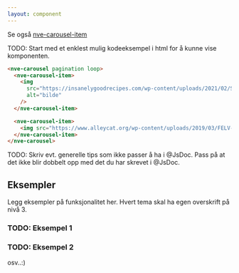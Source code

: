 ```yaml
---
layout: component
---
```


Se også [nve-carousel-item](./nve-carousel-item.html)

TODO: Start med et enklest mulig kodeeksempel i html for å kunne vise komponenten.
<CodeExamplePreview>

```html
<nve-carousel pagination loop>
  <nve-carousel-item>
    <img
      src="https://insanelygoodrecipes.com/wp-content/uploads/2021/02/Swedish-Semlor-Buns-683x1024.png"
      alt="bilde"
    />
  </nve-carousel-item>

  <nve-carousel-item>
    <img src="https://www.alleycat.org/wp-content/uploads/2019/03/FELV-cat.jpg" alt="bilde" />
  </nve-carousel-item>
</nve-carousel>
```

</CodeExamplePreview>

TODO: Skriv evt. generelle tips som ikke passer å ha i @JsDoc. Pass på at det ikke blir dobbelt opp med det du har skrevet i @JsDoc.

## Eksempler

Legg eksempler på funksjonalitet her. Hvert tema skal ha egen overskrift på nivå 3.

### TODO: Eksempel 1

### TODO: Eksempel 2

osv..:)
